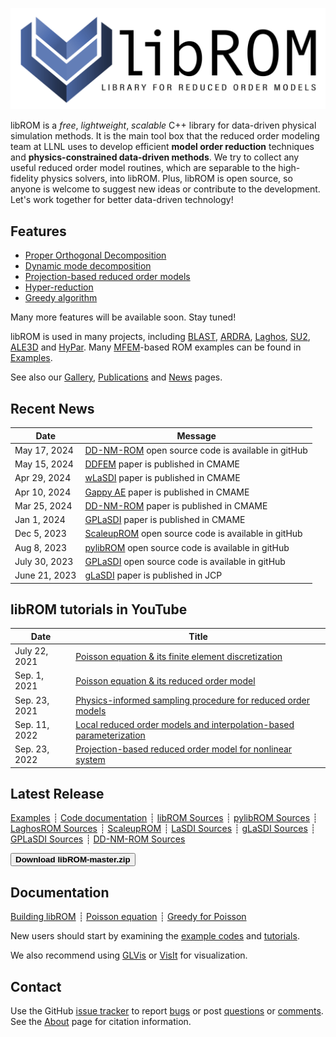<div class="col-md-6" markdown="1">

[![libROM logo](img/logo-libROM2.png)](gallery.md)

libROM is a _free_, _lightweight_, _scalable_ C++ library for data-driven
physical simulation methods.  It is the main tool box that the reduced order
modeling team at LLNL uses to develop efficient **model order reduction**
techniques and **physics-constrained data-driven methods**. We try to collect
any useful reduced order model routines, which are separable to the
high-fidelity physics solvers, into libROM. Plus, libROM is open source, so
anyone is welcome to suggest new ideas or contribute to the development. Let's
work together for better data-driven technology!

## Features

* [Proper Orthogonal Decomposition](features.md#proper-orthogonal-decomposition)
* [Dynamic mode decomposition](features.md#dynamic-mode-decomposition)
* [Projection-based reduced order models](features.md#projection-based-reduced-order-model)
* [Hyper-reduction](features.md#hyper-reduction)
* [Greedy algorithm](features.md#greedy-sampling-algorithm)

Many more features will be available soon. Stay tuned!

libROM is used in many projects, including
[BLAST](http://www.llnl.gov/casc/blast),
[ARDRA](https://computing.llnl.gov/projects/ardra-scaling-up-sweep-transport-algorithms),
[Laghos](https://github.com/CEED/Laghos/tree/rom), 
[SU2](https://su2code.github.io/),
[ALE3D](https://wci.llnl.gov/simulation/computer-codes/ale3d)
and [HyPar](http://hypar.github.io/a00126.html). Many [MFEM](https://mfem.org)-based ROM
examples can be found in [Examples](examples.md).

See also our [Gallery](gallery.md), [Publications](publications.md) and
[News](news.md) pages.

</div><div class="col-md-6 news-table" markdown="1">


## Recent News

Date         | Message
------------ | -----------------------------------------------------------------
May 17, 2024 | [DD-NM-ROM](https://github.com/LLNL/DD-NM-ROM) open source code is available in gitHub
May 15, 2024 | [DDFEM](https://doi.org/10.1016/j.cma.2024.117041) paper is published in CMAME
Apr 29, 2024 | [wLaSDI](https://doi.org/10.1016/j.cma.2024.116998) paper is published in CMAME
Apr 10, 2024 | [Gappy AE](https://doi.org/10.1016/j.cma.2024.116978) paper is published in CMAME
Mar 25, 2024 | [DD-NM-ROM](https://doi.org/10.1016/j.cma.2024.116943) paper is published in CMAME
Jan 1, 2024 | [GPLaSDI](https://doi.org/10.1016/j.cma.2023.116535) paper is published in CMAME
Dec 5, 2023 | [ScaleupROM](https://github.com/LLNL/scaleupROM) open source code is available in gitHub 
Aug 8, 2023 | [pylibROM](https://github.com/LLNL/pylibROM) open source code is available in gitHub
July 30, 2023 | [GPLaSDI](https://github.com/LLNL/GPLaSDI) open source code is available in gitHub
June 21, 2023 | [gLaSDI](https://authors.elsevier.com/c/1hHaB508HwNZf) paper is published in JCP

## libROM tutorials in YouTube
Date         | Title
------------ | -----------------------------------------------------------------
July 22, 2021| [Poisson equation & its finite element discretization](https://youtu.be/YaZPtlbGay4)
Sep. 1, 2021| [Poisson equation & its reduced order model](https://youtu.be/YlFrBP31riA)
Sep. 23, 2021| [Physics-informed sampling procedure for reduced order models](https://youtu.be/A5JlIXRHxrI)
Sep. 11, 2022| [Local reduced order models and interpolation-based parameterization](https://youtu.be/KLyWZQRZ4hU)
Sep. 23, 2022| [Projection-based reduced order model for nonlinear system](https://youtu.be/EfoeOltd9Fo)

## Latest Release

[Examples](examples.md)
┊ [Code documentation](https://librom.readthedocs.io/en/latest/index.html)
┊ [libROM Sources](https://github.com/LLNL/libROM)
┊ [pylibROM Sources](https://github.com/LLNL/pylibROM)
┊ [LaghosROM Sources](https://github.com/CEED/Laghos/tree/rom/rom)
┊ [ScaleupROM](https://github.com/LLNL/scaleupROM)
┊ [LaSDI Sources](https://github.com/LLNL/LaSDI)
┊ [gLaSDI Sources](https://github.com/LLNL/gLaSDI)
┊ [GPLaSDI Sources](https://github.com/LLNL/GPLaSDI)
┊ [DD-NM-ROM Sources](https://github.com/LLNL/DD-NM-ROM)

[<button type="button" class="btn btn-success">
**Download libROM-master.zip**
</button>](https://github.com/LLNL/libROM/archive/refs/heads/master.zip)

<!---
[Older releases](download.md) ┊ [Python wrapper](https://github.com/mfem/PylibROM)
-->

## Documentation

[Building libROM](building.md)
┊ [Poisson equation](poisson.md)
┊ [Greedy for Poisson](poisson_greedy.md)

New users should start by examining the [example codes](examples.md) and
[tutorials](poisson.md).

We also recommend using [GLVis](http://glvis.org) or
[VisIt](https://visit-dav.github.io/visit-website/) for visualization.


## Contact

Use the GitHub [issue tracker](https://github.com/LLNL/libROM/issues)
to report [bugs](https://github.com/LLNL/libROM/issues/new?labels=bug)
or post [questions](https://github.com/LLNL/libROM/issues/new?labels=question)
or [comments](https://github.com/LLNL/libROM/issues/new?labels=comments).
See the [About](about.md) page for citation information.


</div>

<div class="col-md-12"></div>
